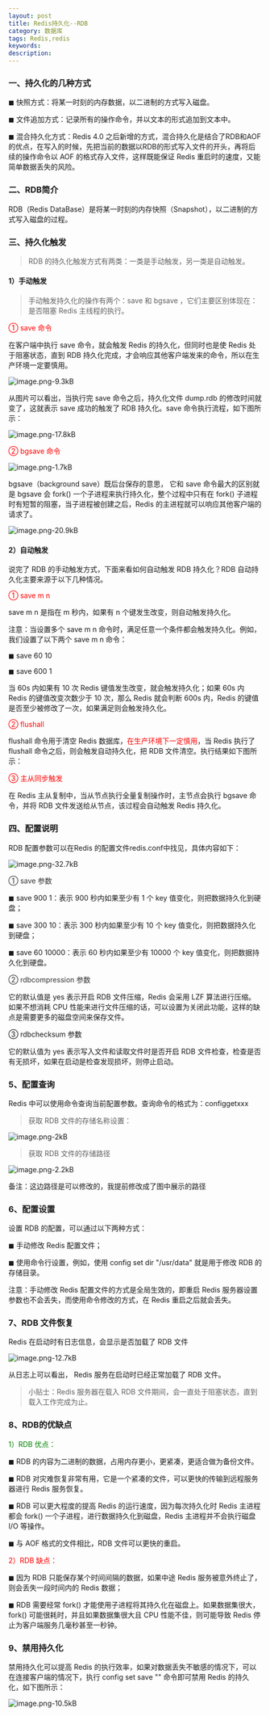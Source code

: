 ```yaml
---
layout: post
title: Redis持久化--RDB
category: 数据库
tags: Redis,redis
keywords: 
description:
---
```



### 一、持久化的几种方式

&#x25FC; 快照方式：将某一时刻的内存数据，以二进制的方式写入磁盘。

&#x25FC; 文件追加方式：记录所有的操作命令，并以文本的形式追加到文本中。

&#x25FC; 混合持久化方式：Redis 4.0 之后新增的方式，混合持久化是结合了RDB和AOF的优点，在写入的时候，先把当前的数据以RDB的形式写入文件的开头，再将后续的操作命令以 AOF 的格式存入文件，这样既能保证 Redis 重启时的速度，又能简单数据丢失的风险。

### 二、RDB简介

RDB（Redis DataBase）是将某一时刻的内存快照（Snapshot），以二进制的方式写入磁盘的过程。


### 三、持久化触发

> RDB 的持久化触发方式有两类：一类是手动触发，另一类是自动触发。



#### 1）手动触发


> 手动触发持久化的操作有两个：save 和 bgsave ，它们主要区别体现在：是否阻塞 Redis 主线程的执行。

<font color="#FF0000">① save 命令</font> 

在客户端中执行 save 命令，就会触发 Redis 的持久化，但同时也是使 Redis 处于阻塞状态，直到 RDB 持久化完成，才会响应其他客户端发来的命令，所以在生产环境一定要慎用。

![image.png-9.3kB][1]

从图片可以看出，当执行完 save 命令之后，持久化文件 dump.rdb 的修改时间就变了，这就表示 save 成功的触发了 RDB 持久化。save 命令执行流程，如下图所示：

![image.png-17.8kB][2]

<font color="#FF0000">② bgsave 命令</font>


![image.png-1.7kB][3]

bgsave（background save）既后台保存的意思， 它和 save 命令最大的区别就是 bgsave 会 fork() 一个子进程来执行持久化，整个过程中只有在 fork() 子进程时有短暂的阻塞，当子进程被创建之后，Redis 的主进程就可以响应其他客户端的请求了。

![image.png-20.9kB][4]

#### 2）自动触发

说完了 RDB 的手动触发方式，下面来看如何自动触发 RDB 持久化？RDB 自动持久化主要来源于以下几种情况。

<font color="#FF0000">① save m n</font> 

save m n 是指在 m 秒内，如果有 n 个键发生改变，则自动触发持久化。

注意：当设置多个 save m n 命令时，满足任意一个条件都会触发持久化。例如，我们设置了以下两个 save m n 命令：

&#x25FC; save 60 10

&#x25FC; save 600 1

当 60s 内如果有 10 次 Redis 键值发生改变，就会触发持久化；如果 60s 内 Redis 的键值改变次数少于 10 次，那么 Redis 就会判断 600s 内，Redis 的键值是否至少被修改了一次，如果满足则会触发持久化。


<font color="#FF0000">② flushall</font> 

flushall 命令用于清空 Redis 数据库，<font color="#FF0000">在生产环境下一定慎用</font>，当 Redis 执行了 flushall 命令之后，则会触发自动持久化，把 RDB 文件清空。执行结果如下图所示：


<font color="#FF0000">③ 主从同步触发</font> 


在 Redis 主从复制中，当从节点执行全量复制操作时，主节点会执行 bgsave 命令，并将 RDB 文件发送给从节点，该过程会自动触发 Redis 持久化。


### 四、配置说明

RDB 配置参数可以在Redis 的配置文件redis.conf中找见，具体内容如下：

![image.png-32.7kB][5]

<font color="#333333" >① save 参数</font> 

&#x25FC; save 900 1：表示 900 秒内如果至少有 1 个 key 值变化，则把数据持久化到硬盘；

&#x25FC; save 300 10：表示 300 秒内如果至少有 10 个 key 值变化，则把数据持久化到硬盘；

&#x25FC; save 60 10000：表示 60 秒内如果至少有 10000 个 key 值变化，则把数据持久化到硬盘。

<font color="#333333" >② rdbcompression 参数</font> 

它的默认值是 yes 表示开启 RDB 文件压缩，Redis 会采用 LZF 算法进行压缩。如果不想消耗 CPU 性能来进行文件压缩的话，可以设置为关闭此功能，这样的缺点是需要更多的磁盘空间来保存文件。

③ rdbchecksum 参数

它的默认值为 yes 表示写入文件和读取文件时是否开启 RDB 文件检查，检查是否有无损坏，如果在启动是检查发现损坏，则停止启动。

### 5、配置查询

Redis 中可以使用命令查询当前配置参数。查询命令的格式为：configgetxxx 
> 获取 RDB 文件的存储名称设置：

![image.png-2kB][6]

>  获取 RDB 文件的存储路径

![image.png-2.2kB][7]

备注：这边路径是可以修改的，我提前修改成了图中展示的路径

### 6、配置设置

设置 RDB 的配置，可以通过以下两种方式：

&#x25FC; 手动修改 Redis 配置文件；

&#x25FC; 使用命令行设置，例如，使用 config set dir "/usr/data" 就是用于修改 RDB 的存储目录。

注意：手动修改 Redis 配置文件的方式是全局生效的，即重启 Redis 服务器设置参数也不会丢失，而使用命令修改的方式，在 Redis 重启之后就会丢失。

### 7、RDB 文件恢复

Redis 在启动时有日志信息，会显示是否加载了 RDB 文件

![image.png-12.7kB][8]

从日志上可以看出， Redis 服务在启动时已经正常加载了 RDB 文件。

> 小贴士：Redis 服务器在载入 RDB 文件期间，会一直处于阻塞状态，直到载入工作完成为止。



### 8、RDB的优缺点

<font color="green" >1）RDB 优点：</font>


&#x25FC;   RDB 的内容为二进制的数据，占用内存更小，更紧凑，更适合做为备份文件。

&#x25FC;  RDB 对灾难恢复非常有用，它是一个紧凑的文件，可以更快的传输到远程服务器进行 Redis 服务恢复。

&#x25FC;  RDB 可以更大程度的提高 Redis 的运行速度，因为每次持久化时 Redis 主进程都会 fork() 一个子进程，进行数据持久化到磁盘，Redis 主进程并不会执行磁盘 I/O 等操作。

&#x25FC; 与 AOF 格式的文件相比，RDB 文件可以更快的重启。

<font color="red" >2）RDB 缺点：</font>

&#x25FC;   因为 RDB 只能保存某个时间间隔的数据，如果中途 Redis 服务被意外终止了，则会丢失一段时间内的 Redis 数据；

&#x25FC; RDB 需要经常 fork() 才能使用子进程将其持久化在磁盘上。如果数据集很大，fork() 可能很耗时，并且如果数据集很大且 CPU 性能不佳，则可能导致 Redis 停止为客户端服务几毫秒甚至一秒钟。


### 9、禁用持久化

禁用持久化可以提高 Redis 的执行效率，如果对数据丢失不敏感的情况下，可以在连接客户端的情况下，执行 config set save "" 命令即可禁用 Redis 的持久化，如下图所示：


![image.png-10.5kB][9]


  [1]: http://static.zybuluo.com/qxjbeyond/au7zag11gsay8rjv0i9omnjf/image.png
  [2]: http://static.zybuluo.com/qxjbeyond/bspk0iqfyw3nk4pb0esjju1k/image.png
  [3]: http://static.zybuluo.com/qxjbeyond/vj8ig2w4b0ufcfim93u02x9e/image.png
  [4]: http://static.zybuluo.com/qxjbeyond/k8nryvchg2nsk2dffxrzlpa8/image.png
  [5]: http://static.zybuluo.com/qxjbeyond/bzlqervjvklcarfop4juomgv/image.png
  [6]: http://static.zybuluo.com/qxjbeyond/xz4bacqa1mbemjm7tgie7og9/image.png
  [7]: http://static.zybuluo.com/qxjbeyond/6rx61oykn49v4ykxf61el0we/image.png
  [8]: http://static.zybuluo.com/qxjbeyond/abh7rlnaev1sos2ij0bznn8v/image.png
  [9]: http://static.zybuluo.com/qxjbeyond/hhra4k9cgb004zeknzkw4n2d/image.png